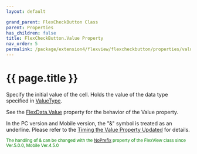 ```yaml
---
layout: default

grand_parent: FlexCheckButton Class
parent: Properties
has_children: false
title: FlexCheckButton.Value Property
nav_order: 5
permalink: /package/extension4/flexview/flexcheckbutton/properties/value
---
```

# {{ page.title }}

Specify the initial value of the cell. Holds the value of the data type specified in <a href="/package/system/object/properties/valuetype">ValueType</a>.

See the <a href="/package/extension4/flexview/flexdata/properties/value">FlexData.Value</a> property for the behavior of the Value property.

In the PC version and Mobile version, the "&" symbol is treated as an underline. Please refer to the <a href="/package/standard/editobject/#timing-the-value-property-updated">Timing the Value Property Updated</a> for details.

<small><span style="color:green">The handling of & can be changed with the <a href="/package/extension4/flexview/flexview/properties/noprefix">NoPrefix</a>  property of the FlexView class since Ver.5.0.0, Mobile Ver.4.5.0</span></small>  